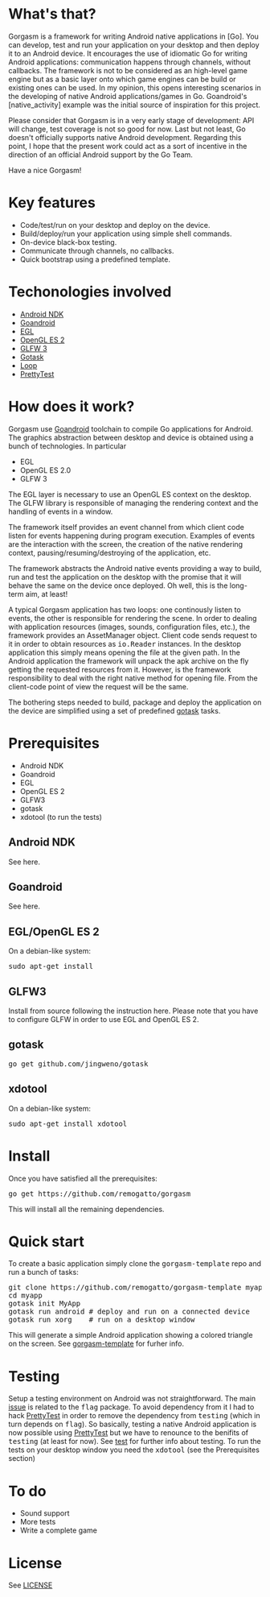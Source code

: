 # What's that?

Gorgasm is a framework for writing Android native applications in
[Go]. You can develop, test and run your application on your desktop
and then deploy it to an Android device. It encourages the use of
idiomatic Go for writing Android applications: communication happens
through channels, without callbacks. The framework is not to be
considered as an high-level game engine but as a basic layer onto
which game engines can be build or existing ones can be used. In my
opinion, this opens interesting scenarios in the developing of native
Android applications/games in Go. Goandroid's [native_activity]
example was the initial source of inspiration for this project.

Please consider that Gorgasm is in a very early stage of development:
API will change, test coverage is not so good for now. Last but not
least, Go doesn't officially supports native Android
development. Regarding this point, I hope that the present work could
act as a sort of incentive in the direction of an official Android
support by the Go Team.

Have a nice Gorgasm!

# Key features

* Code/test/run on your desktop and deploy on the device.
* Build/deploy/run your application using simple shell commands.
* On-device black-box testing.
* Communicate through channels, no callbacks.
* Quick bootstrap using a predefined template.

# Techonologies involved

* [Android NDK](http://developer.android.com/tools/sdk/ndk/index.html)
* [Goandroid](https://github.com/eliasnaur/goandroid)
* [EGL](https://www.khronos.org/egl/)
* [OpenGL ES 2](http://www.khronos.org/opengles/2_X/)
* [GLFW 3](http://www.glfw.org/)
* [Gotask](https://github.com/jingweno/gotask)
* [Loop](http://git.tideland.biz/goas/loop)
* [PrettyTest](https://github.com/remogatto/prettytest)

# How does it work?

Gorgasm use [Goandroid](https://github.com/) toolchain to compile Go
applications for Android. The graphics abstraction between desktop and
device is obtained using a bunch of technologies. In particular

* EGL
* OpenGL ES 2.0
* GLFW 3

The EGL layer is necessary to use an OpenGL ES context on the
desktop. The GLFW library is responsible of managing the rendering
context and the handling of events in a window.

The framework itself provides an event channel from which client code
listen for events happening during program execution. Examples of
events are the interaction with the screen, the creation of the native
rendering context, pausing/resuming/destroying of the application,
etc.

The framework abstracts the Android native events providing a way to
build, run and test the application on the desktop with the promise
that it will behave the same on the device once deployed. Oh well,
this is the long-term aim, at least!

A typical Gorgasm application has two loops: one continously listen to
events, the other is responsible for rendering the scene. In order to
dealing with application resources (images, sounds, configuration
files, etc.), the framework provides an AssetManager object. Client
code sends request to it in order to obtain resources as
<tt>io.Reader</tt> instances. In the desktop application this simply
means opening the file at the given path. In the Android application
the framework will unpack the apk archive on the fly getting the
requested resources from it. However, is the framework responsibility
to deal with the right native method for opening file. From the
client-code point of view the request will be the same.

The bothering steps needed to build, package and deploy the
application on the device are simplified using a set of predefined
[gotask](https://github.com/jingweno/gotask) tasks.

# Prerequisites

* Android NDK
* Goandroid
* EGL
* OpenGL ES 2
* GLFW3
* gotask
* xdotool (to run the tests)

## Android NDK

See here.

## Goandroid

See here.

## EGL/OpenGL ES 2

On a debian-like system:

<pre>
sudo apt-get install
</pre>

## GLFW3

Install from source following the instruction here. Please note that
you have to configure GLFW in order to use EGL and OpenGL ES 2.

## gotask

<pre>
go get github.com/jingweno/gotask
</pre>

## xdotool

On a debian-like system:

<pre>
sudo apt-get install xdotool
</pre>

# Install

Once you have satisfied all the prerequisites:

<pre>
go get https://github.com/remogatto/gorgasm
</pre>

This will install all the remaining dependencies.

# Quick start

To create a basic application simply clone the
<tt>gorgasm-template</tt> repo and run a bunch of tasks:

<pre>
git clone https://github.com/remogatto/gorgasm-template myapp
cd myapp
gotask init MyApp
gotask run android # deploy and run on a connected device
gotask run xorg    # run on a desktop window
</pre>

This will generate a simple Android application showing a colored
triangle on the screen. See
[gorgasm-template](https://github.com/remogatto/gorgasm-template) for
furher info.

# Testing

Setup a testing environment on Android was not straightforward. The
main [issue](https://github.com/eliasnaur/goandroid/issues/20) is
related to the <tt>flag</tt> package. To avoid dependency from it I
had to hack [PrettyTest](https://github.com/remogatto/prettytest) in
order to remove the dependency from <tt>testing</tt> (which in turn
depends on <tt>flag</tt>). So basically, testing a native Android
application is now possible using
[PrettyTest](https://github.com/remogatto/prettytest) but we have to
renounce to the benifits of <tt>testing</tt> (at least for now). See
[test](test/) for further info about testing. To run the tests on your
desktop window you need the <tt>xdotool</tt> (see the Prerequisites
section)

# To do

* Sound support
* More tests
* Write a complete game

# License

See [LICENSE](LICENSE)
